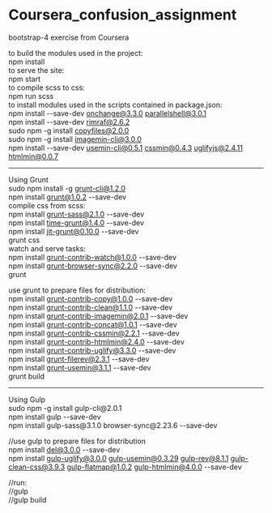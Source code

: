 # Coursera_confusion_assignment
bootstrap-4 exercise from Coursera<br>

to build the modules used in the project:<br>
npm install<br>
to serve the site:<br>
npm start<br>
to compile scss to css:<br>
npm run scss<br>
to  install modules used in the scripts contained in package.json:<br>
npm install --save-dev onchange@3.3.0 parallelshell@3.0.1<br>
npm install --save-dev rimraf@2.6.2<br>
sudo npm -g install copyfiles@2.0.0<br>
sudo npm -g install imagemin-cli@3.0.0<br>
npm install --save-dev usemin-cli@0.5.1 cssmin@0.4.3 uglifyjs@2.4.11 htmlmin@0.0.7<br>
<hr>

Using Grunt<br>
sudo npm install -g grunt-cli@1.2.0<br>
npm install grunt@1.0.2 --save-dev<br>
compile css from scss:<br>
npm install grunt-sass@2.1.0 --save-dev<br>
npm install time-grunt@1.4.0 --save-dev<br>
npm install jit-grunt@0.10.0 --save-dev<br>
grunt css<br>
watch and serve tasks:<br>
npm install grunt-contrib-watch@1.0.0 --save-dev<br>
npm install grunt-browser-sync@2.2.0 --save-dev<br>
grunt<br>

use grunt to prepare files for distribution:<br>
npm install grunt-contrib-copy@1.0.0 --save-dev<br>
npm install grunt-contrib-clean@1.1.0 --save-dev<br>
npm install grunt-contrib-imagemin@2.0.1 --save-dev<br>
npm install grunt-contrib-concat@1.0.1 --save-dev<br>
npm install grunt-contrib-cssmin@2.2.1 --save-dev<br>
npm install grunt-contrib-htmlmin@2.4.0 --save-dev<br>
npm install grunt-contrib-uglify@3.3.0 --save-dev<br>
npm install grunt-filerev@2.3.1 --save-dev<br>
npm install grunt-usemin@3.1.1 --save-dev<br>
grunt build<br>

<hr>
Using Gulp<br>
sudo npm -g install gulp-cli@2.0.1<br>
npm install gulp --save-dev<br>
npm install gulp-sass@3.1.0  browser-sync@2.23.6 --save-dev<br>

//use gulp to prepare files for distribution<br>
npm install del@3.0.0 --save-dev<br>
npm install gulp-uglify@3.0.0 gulp-usemin@0.3.29 gulp-rev@8.1.1 gulp-clean-css@3.9.3 gulp-flatmap@1.0.2 gulp-htmlmin@4.0.0 --save-dev

//run:<br>
//gulp<br>
//gulp build
